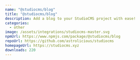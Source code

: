 ```yaml
---
name: "@studiocms/blog"
title: "@studiocms/blog"
description: Add a blog to your StudioCMS project with ease!
categories:
  - other
image: /assets/integrations/studiocms-master.svg
npmUrl: https://www.npmjs.com/package/@studiocms/blog
repoUrl: https://github.com/astrolicious/studiocms
homepageUrl: https://studiocms.xyz
downloads: 220
---
```

